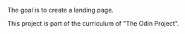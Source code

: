The goal is to create a landing page.

This project is part of the curriculum of "The Odin Project".